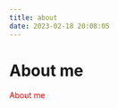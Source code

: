 ```yaml
---
title: about
date: 2023-02-18 20:08:05
---
```


# About me

<div style="color: red;">About me</div>
